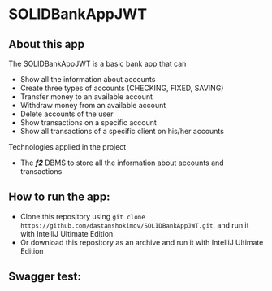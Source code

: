# SOLIDBankAppJWT

## About this app

The SOLIDBankAppJWT is a basic bank app that can

  * Show all the information about accounts
  * Create three types of accounts (CHECKING, FIXED, SAVING)
  * Transfer money to an available account
  * Withdraw money from an available account
  * Delete accounts of the user
  * Show transactions on a specific account
  * Show all transactions of a specific client on his/her accounts
 
Technologies applied in the project
  * The ***f2*** DBMS to store all the information about accounts and transactions

## How to run the app:

  * Clone this repository using `git clone https://github.com/dastanshokimov/SOLIDBankAppJWT.git`, and run it with IntelliJ Ultimate Edition
  * Or download this repository as an archive and run it with IntelliJ Ultimate Edition

## Swagger test:
